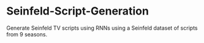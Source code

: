 # Seinfeld-Script-Generation
Generate Seinfeld TV scripts using RNNs using a Seinfeld dataset of scripts from 9 seasons.
